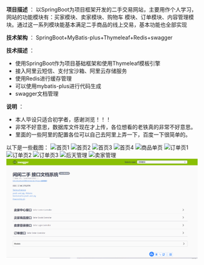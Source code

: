  **项目描述** ：
以SpringBoot为项目框架开发的二手交易网站，主要用作个人学习，网站的功能模块有：买家模块、卖家模块、购物车  模块、订单模块、内容管理模块。通过这一系列模块能基本满足二手商品的线上交易，基本功能也全部实现

 **技术架构** ：
SpringBoot+MyBatis-plus+Thymeleaf+Redis+swagger

 **技术描述** ：

- 使用SpringBoot作为项目基础框架和使用Thymeleaf模板引擎
- 接入阿里云短信、支付宝沙箱、阿里云存储服务
- 使用Redis进行缓存管理
- 可以使用mybatis-plus进行代码生成
- swagger文档管理

 **说明** ：
- 本人毕设只适合初学者，感谢浏览！！！ 
- 非常不好意思，数据库文件现在才上传，各位想看的老铁真的非常不好意思。
- 里面的一些阿里的配置各位可以自己去阿里上弄一下，百度一下很简单的。


以下是一些截图：
![首页1](https://images.gitee.com/uploads/images/2021/0404/151155_5a26eb91_7557077.png "首页1.png")
![首页2](https://images.gitee.com/uploads/images/2021/0404/151213_eff74bae_7557077.png "1617520063(1).png")
![首页3](https://images.gitee.com/uploads/images/2021/0404/151301_822b9c31_7557077.png "e54ada1e4c430027ed0450ef8fdd4ca.png")
![首页4](https://images.gitee.com/uploads/images/2021/0404/151330_174227a6_7557077.png "1617520105(1).png")
![商品单页](https://images.gitee.com/uploads/images/2021/0404/151402_f4d23092_7557077.png "localhost_8080_goods_detail_1.png")
![订单页1](https://images.gitee.com/uploads/images/2021/0404/151425_29292f6f_7557077.png "localhost_8080_cart_detail_1.png")
![订单页2](https://images.gitee.com/uploads/images/2021/0404/151439_c6157f60_7557077.png "localhost_8080_checkout_157352808654678.png")
![订单页3](https://images.gitee.com/uploads/images/2021/0404/151454_77e52b44_7557077.png "localhost_8080_checkout_completed.png")
![后天管理](https://images.gitee.com/uploads/images/2021/0404/151520_8648f72d_7557077.png "localhost_8080_admin_home.png")
![卖家管理](https://images.gitee.com/uploads/images/2021/0404/151536_3b3e50d5_7557077.png "localhost_8080_sellerCentre_index.png")
![swagger](9T%25L%5B4E%5DPF2ZD4W7@N5R$%25W.png)